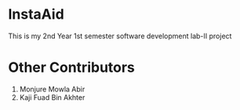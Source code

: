 # InstaAid
This is my 2nd Year 1st semester software development lab-II project

# Other Contributors
1. Monjure Mowla Abir
2. Kaji Fuad Bin Akhter
